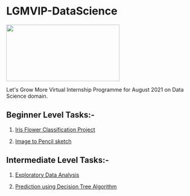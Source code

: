 # LGMVIP-DataScience <br> 
<img src="https://encrypted-tbn0.gstatic.com/images?q=tbn:ANd9GcRkw4JwPph6aCMGZNinRrtCeBD-Z43RD40RPupPRpn31e2b7m5sxdBAdtInWMByqdkD4lY&usqp=CAU" height="150px" width="300px" />

Let's Grow More Virtual Internship Programme for August 2021 on Data Science domain.

## Beginner Level Tasks:- 

1. [Iris Flower Classification Project](https://github.com/khushi-purwar/LGMVIP-DataScience/tree/master/Task-1)

2. [Image to Pencil sketch](https://github.com/khushi-purwar/LGMVIP-DataScience/tree/master/Task-2)

## Intermediate Level Tasks:- 

1. [Exploratory Data Analysis](https://github.com/khushi-purwar/LGMVIP-DataScience/tree/master/Task-3)

2. [Prediction using Decision Tree Algorithm](https://github.com/khushi-purwar/LGMVIP-DataScience/tree/master/Task-4)

